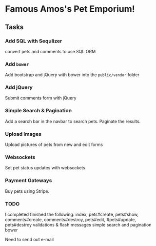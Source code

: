 # Famous Amos's Pet Emporium!


## Tasks

### Add SQL with Sequlizer
convert pets and comments to use SQL ORM

### Add `bower`
Add bootstrap and jQuery with bower into the `public/vendor` folder

### Add jQuery
Submit comments form with jQuery

### Simple Search & Pagination
Add a search bar in the navbar to search pets. Paginate the results.

### Upload Images
Upload pictures of pets from new and edit forms

### Websockets
Set pet status updates with websockets

### Payment Gateways
Buy pets using Stripe.


### TODO
I completed finished the following:
index, pets#create, pets#show, comments#create, comments#destroy, pets#edit, #pets#update, pets#destroy
validations & flash messages
simple search and pagination
bower

Need to send out e-mail
